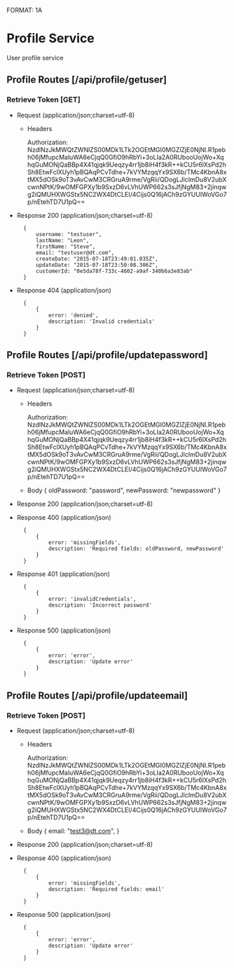 FORMAT: 1A

# Profile Service
User profile service

## Profile Routes [/api/profile/getuser]
### Retrieve Token [GET]
+ Request (application/json;charset=utf-8)

    + Headers

        Authorization:
        NzdlNzJkMWQtZWNlZS00MDk1LTk2OGEtMGI0MGZlZjE0NjNl.R1pebh06jMfupcMaluWA6eCjqQ0GfiO9hRbYi+3oLIa2A0RUbooUojWo+XqhqGuMONjQaBBp4X41qjqk9Ueqzy4rr1jb8iH4f3kR++kCU5r6lXsPd2hSh8EtwFclXUyh1pBQAqPCvTdhe+7kVYMzqqYx9SX6b/TMc4KbnA8xtMX5dOSk9oT3vAvCwM3CRGruA9rme/VgRii/QDogLJlcImDu8V2ubXcwnNPtK/9wOMFGPXy1b9SxzD6vLVhUWP662s3sJfjNgM83+2jinqwg2iQMUHXWGStx5NC2WX4DtCLEI/4Cijs0Q16jACh9zGYUUIWoVGo7p/nEtehTD7U1pQ==

+ Response 200 (application/json;charset=utf-8)

        {
            username: "testuser",
            lastName: "Leon",
            firstName: "Steve",
            email: "testuser@dt.com",
            createDate: "2015-07-18T23:49:01.035Z",
            updateDate: "2015-07-18T23:50:08.306Z",
            customerId: "0e5da78f-733c-4602-a9af-340b6a3e83ab"
        }

+ Response 404 (application/json)

        {
            {
                error: 'denied',
                description: 'Invalid credentials'
            }
        }

## Profile Routes [/api/profile/updatepassword]
### Retrieve Token [POST]
+ Request (application/json;charset=utf-8)

    + Headers

        Authorization:
        NzdlNzJkMWQtZWNlZS00MDk1LTk2OGEtMGI0MGZlZjE0NjNl.R1pebh06jMfupcMaluWA6eCjqQ0GfiO9hRbYi+3oLIa2A0RUbooUojWo+XqhqGuMONjQaBBp4X41qjqk9Ueqzy4rr1jb8iH4f3kR++kCU5r6lXsPd2hSh8EtwFclXUyh1pBQAqPCvTdhe+7kVYMzqqYx9SX6b/TMc4KbnA8xtMX5dOSk9oT3vAvCwM3CRGruA9rme/VgRii/QDogLJlcImDu8V2ubXcwnNPtK/9wOMFGPXy1b9SxzD6vLVhUWP662s3sJfjNgM83+2jinqwg2iQMUHXWGStx5NC2WX4DtCLEI/4Cijs0Q16jACh9zGYUUIWoVGo7p/nEtehTD7U1pQ==

    + Body
       {
           oldPassword: "password",
           newPassword: "newpassword"
       }

+ Response 200 (application/json;charset=utf-8)

+ Response 400 (application/json)

        {
            {
                error: 'missingFields',
                description: 'Required fields: oldPassword, newPassword'
            }
        }

+ Response 401 (application/json)

        {
            {
                error: 'invalidCredentials',
                description: 'Incorrect password'
            }
        }

+ Response 500 (application/json)

        {
            {
                error: 'error',
                description: 'Update error'
            }
        }

## Profile Routes [/api/profile/updateemail]
### Retrieve Token [POST]
+ Request (application/json;charset=utf-8)

    + Headers

        Authorization:
        NzdlNzJkMWQtZWNlZS00MDk1LTk2OGEtMGI0MGZlZjE0NjNl.R1pebh06jMfupcMaluWA6eCjqQ0GfiO9hRbYi+3oLIa2A0RUbooUojWo+XqhqGuMONjQaBBp4X41qjqk9Ueqzy4rr1jb8iH4f3kR++kCU5r6lXsPd2hSh8EtwFclXUyh1pBQAqPCvTdhe+7kVYMzqqYx9SX6b/TMc4KbnA8xtMX5dOSk9oT3vAvCwM3CRGruA9rme/VgRii/QDogLJlcImDu8V2ubXcwnNPtK/9wOMFGPXy1b9SxzD6vLVhUWP662s3sJfjNgM83+2jinqwg2iQMUHXWGStx5NC2WX4DtCLEI/4Cijs0Q16jACh9zGYUUIWoVGo7p/nEtehTD7U1pQ==

    + Body
       {
           email: "test3@dt.com",
       }

+ Response 200 (application/json;charset=utf-8)

+ Response 400 (application/json)

        {
            {
                error: 'missingFields',
                description: 'Required fields: email'
            }
        }

+ Response 500 (application/json)

        {
            {
                error: 'error',
                description: 'Update error'
            }
        }
